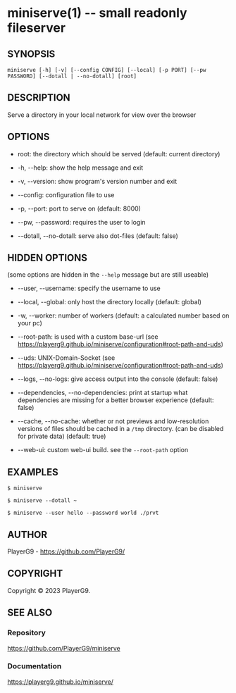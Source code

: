 miniserve(1) -- small readonly fileserver
=============================================

## SYNOPSIS

`miniserve [-h] [-v] [--config CONFIG] [--local] [-p PORT] [--pw PASSWORD] [--dotall | --no-dotall] [root]`

## DESCRIPTION

Serve a directory in your local network for view over the browser

## OPTIONS

* root:
the directory which should be served
(default: current directory)

* -h, --help:
show the help message and exit

* -v, --version:
show program's version number and exit

* --config:
configuration file to use

* -p, --port:
port to serve on
(default: 8000)

* --pw, --password:
requires the user to login

* --dotall, --no-dotall:
serve also dot-files
(default: false)

## HIDDEN OPTIONS

(some options are hidden in the `--help` message but are still useable)

* --user, --username:
specify the username to use

* --local, --global:
only host the directory locally
(default: global)

* -w, --worker:
number of workers
(default: a calculated number based on your pc)

* --root-path:
is used with a custom base-url
(see https://playerg9.github.io/miniserve/configuration#root-path-and-uds)

* --uds:
UNIX-Domain-Socket
(see https://playerg9.github.io/miniserve/configuration#root-path-and-uds)

* --logs, --no-logs:
give access output into the console
(default: false)

* --dependencies, --no-dependencies:
print at startup what dependencies are missing for a better browser experience
(default: false)

* --cache, --no-cache:
whether or not previews and low-resolution versions of files should be cached in a `/tmp` directory. (can be disabled for private data)
(default: true)

* --web-ui:
custom web-ui build.
see the `--root-path` option

## EXAMPLES

    $ miniserve

    $ miniserve --dotall ~

    $ miniserve --user hello --password world ./prvt

<!--
## SYNTAX

## ENVIRONMENT

## RETURN VALUES

## STANDARDS

## SECURITY CONSIDERATIONS

## BUGS

## HISTORY
-->

## AUTHOR

PlayerG9 - https://github.com/PlayerG9/

## COPYRIGHT

Copyright © 2023 PlayerG9.

## SEE ALSO

### Repository

https://github.com/PlayerG9/miniserve

### Documentation

https://playerg9.github.io/miniserve/
